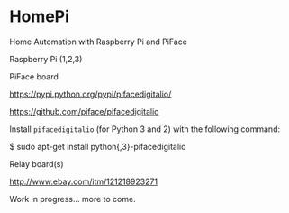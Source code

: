 # HomePi

 Home Automation with Raspberry Pi and PiFace


 Raspberry Pi (1,2,3)



 PiFace board

https://pypi.python.org/pypi/pifacedigitalio/

https://github.com/piface/pifacedigitalio

Install `pifacedigitalio` (for Python 3 and 2) with the following command:

$ sudo apt-get install python{,3}-pifacedigitalio



 Relay board(s)

http://www.ebay.com/itm/121218923271



Work in progress... more to come.
